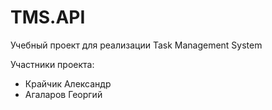 # TMS.API
Учебный проект для реализации Task Management System

Участники проекта:
- Крайчик Александр
- Агаларов Георгий
